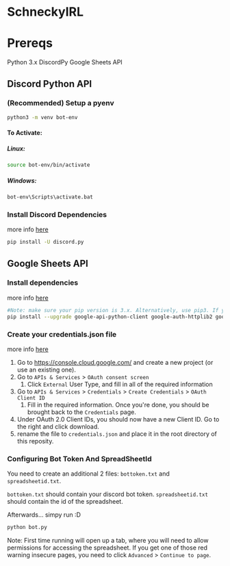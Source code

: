 # SchneckyIRL



# Prereqs

Python 3.x
DiscordPy
Google Sheets API


## Discord Python API 

### (Recommended) Setup a pyenv
```bash
python3 -m venv bot-env
```
#### To Activate:
##### Linux:
```bash
source bot-env/bin/activate
```
##### Windows:
```bash
bot-env\Scripts\activate.bat
```

### Install Discord Dependencies
more info [here](https://discordpy.readthedocs.io/en/stable/intro.html)

```bash
pip install -U discord.py
```

## Google Sheets API
### Install dependencies
more info [here](https://developers.google.com/sheets/api/quickstart/python)

```bash
#Note: make sure your pip version is 3.x. Alternatively, use pip3. If you're using a pyenv, make sure it's activated
pip install --upgrade google-api-python-client google-auth-httplib2 google-auth-oauthlib
```
### Create your credentials.json file
more info [here](https://developers.google.com/workspace/guides/create-credentials)

1. Go to https://console.cloud.google.com/ and create a new project (or use an existing one).
1. Go to `APIs & Services` > `OAuth consent screen`
	1. Click `External` User Type, and fill in all of the required information
1. Go to `APIs & Services` > `Credentials` > `Create Credentials` > `OAuth Client ID`
	1. Fill in the required information. Once you're done, you should be brought back to the `Credentials` page.
1. Under OAuth 2.0 Client IDs, you should now have a new Client ID. Go to the right and click download.
1. rename the file to `credentials.json` and place it in the root directory of this reposity.


### Configuring Bot Token And SpreadSheetId

You need to create an additional 2 files: `bottoken.txt` and `spreadsheetid.txt`.

`bottoken.txt` should contain your discord bot token.
`spreadsheetid.txt` should contain the id of the spreadsheet.


Afterwards... simpy run :D
```bash
python bot.py
```

Note: First time running will open up a tab, where you will need to allow permissions for accessing the spreadsheet. If you get one of those red warning insecure pages, you need to click `Advanced` > `Continue to page`.
